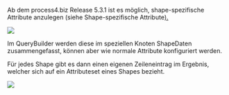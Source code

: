 
Ab dem process4.biz Release 5.3.1 ist es möglich, shape-spezifische
Attribute anzulegen (siehe Shape-spezifische
Attribute[).](http://www.prohttp//www.process4.biz/HelpContent/540/mod-hand/de/)

![](//images.ctfassets.net/utx1h0gfm1om/2WPpGWMrEsIOo46SEmqIKG/289f33b3293d9ed6f736e694d4591300/1018689.png)

Im QueryBuilder werden diese im speziellen Knoten ShapeDaten
zusammengefasst, können aber wie normale Attribute konfiguriert werden.

Für jedes Shape gibt es dann einen eigenen Zeileneintrag im Ergebnis,
welcher sich auf ein Attributeset eines Shapes bezieht.

![](//images.ctfassets.net/utx1h0gfm1om/StF0hysRKCA0gQaC4WE6U/837b0498b7434d3cad129859f2d61c64/1018693.png)

